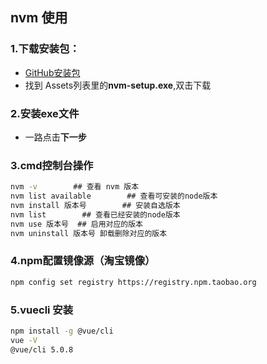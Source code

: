 ## nvm 使用
### 1.下载安装包：
- [GitHub安装包](`https://github.com/coreybutler/nvm-windows/releases`)
- 找到 Assets列表里的**nvm-setup.exe**,双击下载
### 2.安装exe文件
- 一路点击**下一步**
### 3.cmd控制台操作
```cmd
nvm -v        ## 查看 nvm 版本
nvm list available        ## 查看可安装的node版本
nvm install 版本号        ## 安装自选版本
nvm list        ## 查看已经安装的node版本
nvm use 版本号  ## 启用对应的版本
nvm uninstall 版本号 卸载删除对应的版本
```
### 4.npm配置镜像源（淘宝镜像）
```sh
npm config set registry https://registry.npm.taobao.org
```

### 5.vuecli 安装
```sh
npm install -g @vue/cli
vue -V
@vue/cli 5.0.8
```